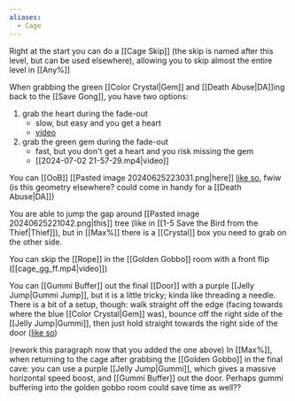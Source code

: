 ```yaml
---
aliases:
  - Cage
---
```

Right at the start you can do a [[Cage Skip]] (the skip is named after this level, but can be used elsewhere), allowing you to skip almost the entire level in [[Any%]]

When grabbing the green [[Color Crystal|Gem]] and [[Death Abuse|DA]]ing back to the [[Save Gong]], you have two options:
1. grab the heart during the fade-out
	- slow, but easy and you get a heart
	- [video](https://youtu.be/-z2ObWAXL4I?si=Tqr00MQa5jbSTtaP&t=53)
2. grab the green gem during the fade-out
	- fast, but you don't get a heart and you risk missing the gem
	- [[2024-07-02 21-57-29.mp4|video]]

You can [[OoB]] [[Pasted image 20240625223031.png|here]] [like so](https://discord.com/channels/313375426112389123/408694062862958592/478417669163450378), fwiw (is this geometry elsewhere? could come in handy for a [[Death Abuse|DA]])

You are able to jump the gap around [[Pasted image 20240625221042.png|this]] tree (like in [[1-5 Save the Bird from the Thief|Thief]]), but in [[Max%]] there is a [[Crystal]] box you need to grab on the other side.

You can skip the [[Rope]] in the [[Golden Gobbo]] room with a front flip ([[cage_gg_ff.mp4|video]])

You can [[Gummi Buffer]] out the final [[Door]] with a purple [[Jelly Jump|Gummi Jump]], but it is a little tricky; kinda like threading a needle. There is a bit of a setup, though: walk straight off the edge (facing towards where the blue [[Color Crystal|Gem]] was), bounce off the right side of the [[Jelly Jump|Gummi]], then just hold straight towards the right side of the door ([like so](https://www.youtube.com/watch?v=T37o_0degGA&t=142s))

(rework this paragraph now that you added the one above) In [[Max%]], when returning to the cage after grabbing the [[Golden Gobbo]] in the final cave: you can use a purple [[Jelly Jump|Gummi]], which gives a massive horizontal speed boost, and [[Gummi Buffer]] out the door. Perhaps gummi buffering into the golden gobbo room could save time as well??